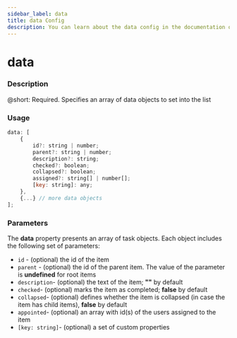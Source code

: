 ```yaml
---
sidebar_label: data
title: data Config
description: You can learn about the data config in the documentation of the DHTMLX JavaScript To Do List library. Browse developer guides and API reference, try out code examples and live demos, and download a free 30-day evaluation version of DHTMLX To Do List.
---
```


# data

### Description

@short: Required. Specifies an array of data objects to set into the list

### Usage

~~~js
data: [
    {
        id?: string | number;
        parent?: string | number;
        description?: string;
        checked?: boolean;
        collapsed?: boolean;
        assigned?: string[] | number[];
        [key: string]: any;
    },
    {...} // more data objects
];
~~~

### Parameters

The **data** property presents an array of task objects. Each object includes the following set of parameters:

- `id` - (optional) the id of the item
- `parent` - (optional) the id of the parent item. The value of the parameter is **undefined** for root items
- `description`- (optional) the text of the item; **""** by default
- `checked`- (optional) marks the item as completed; **false** by default
- `collapsed`- (optional) defines whether the item is collapsed (in case the item has child items), **false** by default
- `appointed`- (optional) an array with id(s) of the users assigned to the item
- `[key: string]`- (optional) a set of custom properties